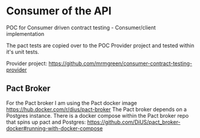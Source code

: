 # Consumer of the API
POC for Consumer driven contract testing - Consumer/client implementation

The pact tests are copied over to the POC Provider project and tested within it's unit tests.

Provider project: https://github.com/mrmgreen/consumer-contract-testing-provider

## Pact Broker
For the Pact broker I am using the Pact docker image https://hub.docker.com/r/dius/pact-broker
The Pact broker depends on a Postgres instance. There is a docker compose within the Pact broker repo that spins up pact and Postgres: https://github.com/DiUS/pact_broker-docker#running-with-docker-compose
